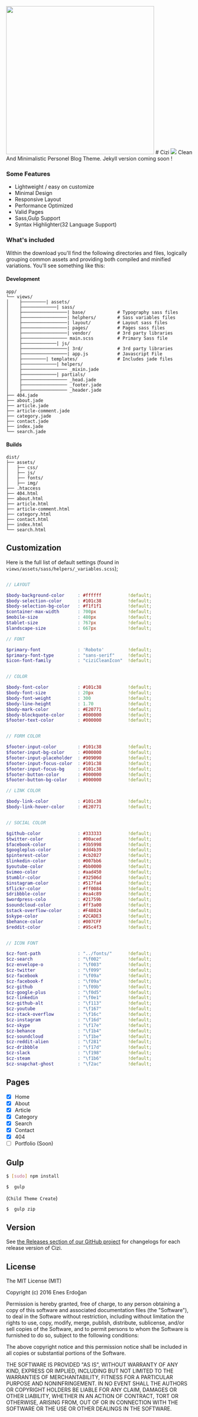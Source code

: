 
<img src="cizi-cover_.png" width="400">
# Cizi <a href="https://eneserdogan.github.io/cizi/dist/"><img src="https://img.shields.io/badge/live-preview-lightgrey.svg" /></a>
Clean And Minimalistic Personel Blog Theme. Jekyll version coming soon !

### Some Features
- Lightweight / easy on customize
- Minimal Design
- Responsive Layout
- Performance Optimized
- Valid Pages
- Sass,Gulp Support
- Syntax Highlighter(32 Language Support)


### What's included

Within the download you'll find the following directories and files, logically grouping common assets and providing both compiled and minified variations. You'll see something like this:

#### Development

```
app/
└── views/            
│    ├─────────| assets/
│    ├─────────────| sass/
│    ├─────────────────| base/            # Typography sass files
│    ├─────────────────| helphers/        # Sass variables files
│    ├─────────────────| layout/          # Layout sass files
│    ├─────────────────| pages/           # Pages sass files
│    ├─────────────────| vendor/          # 3rd party libraries
│    ├───────────────── main.scss         # Primary Sass file
│    ├─────────────| js/  
│    ├─────────────────| 3rd/             # 3rd party libraries
│    ├─────────────────| app.js           # Javascript File
│    ├─────────| templates/               # Includes jade files
│    ├─────────────| helpers/
│    ├───────────────── _mixin.jade
│    ├─────────────| partials/
│    ├───────────────── _head.jade
│    ├───────────────── _footer.jade
│    ├───────────────── _header.jade
├── 404.jade
├── about.jade
├── article.jade
├── article-comment.jade
├── category.jade
├── contact.jade
├── index.jade
└── search.jade
```
#### Builds
```
dist/
├── assets/
│   ├── css/
│   ├── js/
│   ├── fonts/
│   ├── img/
├── .htaccess
├── 404.html
├── about.html
├── article.html
├── article-comment.html
├── category.html
├── contact.html
├── index.html
└── search.html
```

## Customization

Here is the full list of default settings (found in `views/assets/sass/helpers/_variables.scss`);

``` scss

// LAYOUT

$body-background-color     : #ffffff          !default;
$body-selection-color      : #101c38          !default;
$body-selection-bg-color   : #f1f1f1          !default;
$container-max-width       : 700px            !default;
$mobile-size               : 480px            !default;
$tablet-size               : 767px            !default;
$landscape-size            : 667px            !default;

// FONT

$primary-font              : 'Roboto'         !default;
$primary-font-type         : "sans-serif"     !default;
$icon-font-family          : "ciziCleanIcon"  !default;


// COLOR

$body-font-color           : #101c38          !default;
$body-font-size            : 20px             !default;
$body-font-weight          : 300              !default;
$body-line-height          : 1.70             !default;
$body-mark-color           : #E20771          !default;
$body-blockquote-color     : #000000          !default;
$footer-text-color         : #000000          !default;


// FORM COLOR

$footer-input-color        : #101c38          !default;
$footer-input-bg-color     : #000000          !default;
$footer-input-placeholder  : #909090          !default;
$footer-input-focus-color  : #101c38          !default;
$footer-input-focus-bg     : #101c38          !default;
$footer-button-color       : #000000          !default;
$footer-button-bg-color    : #000000          !default;

// LINK COLOR

$body-link-color           : #101c38          !default;
$body-link-hover-color     : #E20771          !default;


// SOCIAL COLOR

$github-color              : #333333          !default;
$twitter-color             : #00aced          !default;
$facebook-color            : #3b5998          !default;
$googleplus-color          : #dd4b39          !default;
$pinterest-color           : #cb2027          !default;
$linkedin-color            : #007bb6          !default;
$youtube-color             : #bb0000          !default;
$vimeo-color               : #aad450          !default;
$tumblr-color              : #32506d          !default;
$instagram-color           : #517fa4          !default;
$flickr-color              : #ff0084          !default;
$dribbble-color            : #ea4c89          !default;
$wordpress-colo            : #21759b          !default;
$soundcloud-color          : #ff3a00          !default;
$stack-overflow-color      : #F48024          !default;
$skype-color               : #2CADE3          !default;
$behance-color             : #007CFF          !default;
$reddit-color              : #95c4f3          !default;


// ICON FONT

$cz-font-path              : "../fonts/"      !default;
$cz-search                 : "\f002"          !default;
$cz-envelope-o             : "\f003"          !default;
$cz-twitter                : "\f099"          !default;
$cz-facebook               : "\f09a"          !default;
$cz-facebook-f             : "\f09a"          !default;
$cz-github                 : "\f09b"          !default;
$cz-google-plus            : "\f0d5"          !default;
$cz-linkedin               : "\f0e1"          !default;
$cz-github-alt             : "\f113"          !default;
$cz-youtube                : "\f167"          !default;
$cz-stack-overflow         : "\f16c"          !default;
$cz-instagram              : "\f16d"          !default;
$cz-skype                  : "\f17e"          !default;
$cz-behance                : "\f1b4"          !default;
$cz-soundcloud             : "\f1be"          !default;
$cz-reddit-alien           : "\f281"          !default;
$cz-dribbble               : "\f17d"          !default;
$cz-slack                  : "\f198"          !default;
$cz-steam                  : "\f1b6"          !default;
$cz-snapchat-ghost         : "\f2ac"          !default;
```

## Pages

- [x] Home
- [x] About
- [x] Article
- [x] Category
- [x] Search
- [x] Contact
- [x] 404
- [ ] Portfolio (Soon)

## Gulp

```bash
$ [sudo] npm install
```
```bash
$  gulp
```
(`Child Theme Create`)

```bash
$  gulp zip
```

## Version

See [the Releases section of our GitHub project](https://github.com/eneserdogan/cizi/releases) for changelogs for each release version of Cizi.

## License
The MIT License (MIT)

Copyright (c) 2016 Enes Erdoğan

Permission is hereby granted, free of charge, to any person obtaining a copy
of this software and associated documentation files (the "Software"), to deal
in the Software without restriction, including without limitation the rights
to use, copy, modify, merge, publish, distribute, sublicense, and/or sell
copies of the Software, and to permit persons to whom the Software is
furnished to do so, subject to the following conditions:

The above copyright notice and this permission notice shall be included in all
copies or substantial portions of the Software.

THE SOFTWARE IS PROVIDED "AS IS", WITHOUT WARRANTY OF ANY KIND, EXPRESS OR
IMPLIED, INCLUDING BUT NOT LIMITED TO THE WARRANTIES OF MERCHANTABILITY,
FITNESS FOR A PARTICULAR PURPOSE AND NONINFRINGEMENT. IN NO EVENT SHALL THE
AUTHORS OR COPYRIGHT HOLDERS BE LIABLE FOR ANY CLAIM, DAMAGES OR OTHER
LIABILITY, WHETHER IN AN ACTION OF CONTRACT, TORT OR OTHERWISE, ARISING FROM,
OUT OF OR IN CONNECTION WITH THE SOFTWARE OR THE USE OR OTHER DEALINGS IN THE
SOFTWARE.

